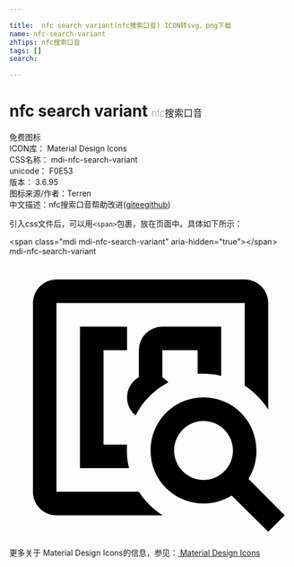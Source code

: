 ```yaml
---

title:  nfc search variant(nfc搜索口音) ICON转svg、png下载
name: nfc-search-variant
zhTips: nfc搜索口音
tags: []
search: 

---
```


# nfc search variant  <small style="font-size: 60%;font-weight: 100">nfc搜索口音</small>


<div class="detail-page">
<p>
<span><span class="badge-success badge">免费图标</span> </span>
<br/>
<span>
ICON库：
<span class="badge-secondary badge">Material Design Icons</span> 
</span>
<br/>
<span>
CSS名称：
<span class="badge-secondary badge">mdi-nfc-search-variant</span> 
</span>
<br/>
<span>
unicode：
<span class="badge-secondary badge">F0E53</span> 
<copy-btn content='F0E53' btn-title=""></copy-btn>
<copy-btn :content='String.fromCodePoint(parseInt("F0E53", 16))' btn-title="复制U"></copy-btn>
</span>
<br/>
<span>
版本：
<span class="badge-secondary badge">3.6.95</span> 
</span>
<br/>
<span>图标来源/作者：<span class="badge-light badge">Terren</span></span> 
<br/>
<span class="zh-detail">中文描述：<span class="badge-primary badge">nfc搜索口音</span><span class="help-link"><span>帮助改进</span>(<a href="https://gitee.com/liuwave/icon-helper/edit/master/json/material/nfc-search-variant.json" target="_blank" rel="noopener noreferrer">gitee</a><a href="https://github.com/liuwave/icon-helper/edit/master/json/material/nfc-search-variant.json" target="_blank" rel="noopener noreferrer">github</a></span>)</span><br/>
</p>
</div>
<div class="alert alert-dark">
  <i class="mdi mdi-nfc-search-variant mdi-48px"></i>
  <i class="mdi mdi-nfc-search-variant mdi-36px"></i>
  <i class="mdi mdi-nfc-search-variant mdi-24px"></i>
  <i class="mdi mdi-nfc-search-variant mdi-18px"></i>
</div>
<div>
  <p>引入css文件后，可以用<code>&lt;span&gt;</code>包裹，放在页面中。具体如下所示：    
  </p>
  <div class="alert alert-primary" style="font-size: 14px">
    &lt;span class="mdi mdi-nfc-search-variant" aria-hidden="true"&gt;&lt;/span&gt;
    <copy-btn content='<span class="mdi mdi-nfc-search-variant" aria-hidden="true"></span>'></copy-btn>
  </div>
  <div class="alert alert-secondary">
    <i class="mdi mdi-nfc-search-variant"
    style="font-size: 24px"
    aria-hidden="true"></i> mdi-nfc-search-variant
    <copy-btn content="mdi-nfc-search-variant" btn-title="复制图标名称"></copy-btn>
  </div>
</div>
<div id="svg" class="svg-wrap">
<svg xmlns="http://www.w3.org/2000/svg" viewBox="0 0 24 24"><path d="M16.5,12C19,12 21,14 21,16.5C21,17.38 20.76,18.21 20.32,18.9L23.4,22L22,23.39L18.89,20.32C18.2,20.75 17.38,21 16.5,21C14,21 12,19 12,16.5C12,14 14,12 16.5,12M16.5,14A2.5,2.5 0 0,0 14,16.5A2.5,2.5 0 0,0 16.5,19C17.89,19 19,17.88 19,16.5A2.5,2.5 0 0,0 16.5,14M18,6V10.18C17.33,10 16.66,9.97 16,10V8H13V10.28L13.53,10.72C12.34,11.33 11.35,12.3 10.72,13.53C10.28,13.17 10,12.62 10,12C10,11.26 10.41,10.62 11,10.28V8A2,2 0 0,1 13,6H18M6,18V6H8L10,6V8H8V16H10C9.96,16.68 10,17.35 10.17,18H6M20,4H4V20H11C11.53,20.8 12.21,21.5 13.03,22H4C2.89,22 2,21.1 2,20V4A2,2 0 0,1 4,2H20A2,2 0 0,1 22,4V13.04C21.5,12.24 20.82,11.54 20,11V4Z" /></svg>
</div>
<detail full-name='mdi-nfc-search-variant'></detail>
    
<div><p>更多关于 Material Design Icons的信息，参见：<a target="_blank" href="https://iconhelper.cn/material.html"> Material Design Icons</a>
</p></div>
